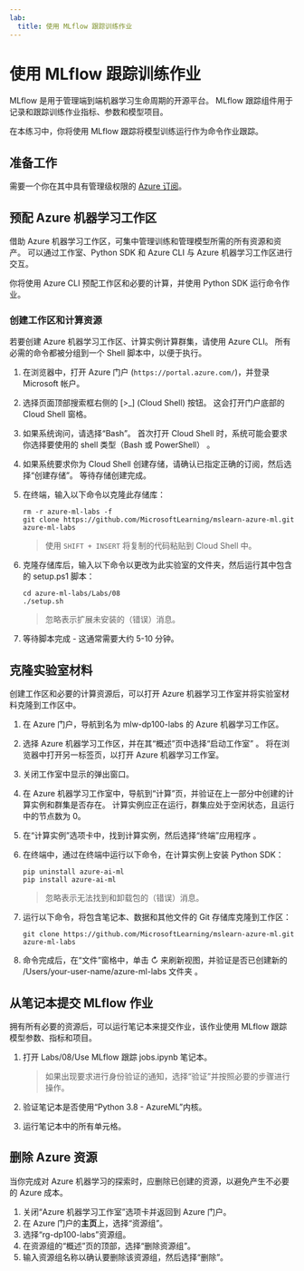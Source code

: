 ```yaml
---
lab:
  title: 使用 MLflow 跟踪训练作业
---
```


# 使用 MLflow 跟踪训练作业

MLflow 是用于管理端到端机器学习生命周期的开源平台。 MLflow 跟踪组件用于记录和跟踪训练作业指标、参数和模型项目。

在本练习中，你将使用 MLflow 跟踪将模型训练运行作为命令作业跟踪。

## 准备工作

需要一个你在其中具有管理级权限的 [Azure 订阅](https://azure.microsoft.com/free?azure-portal=true)。

## 预配 Azure 机器学习工作区

借助 Azure 机器学习工作区，可集中管理训练和管理模型所需的所有资源和资产。 可以通过工作室、Python SDK 和 Azure CLI 与 Azure 机器学习工作区进行交互。 

你将使用 Azure CLI 预配工作区和必要的计算，并使用 Python SDK 运行命令作业。

### 创建工作区和计算资源

若要创建 Azure 机器学习工作区、计算实例计算群集，请使用 Azure CLI。 所有必需的命令都被分组到一个 Shell 脚本中，以便于执行。

1. 在浏览器中，打开 Azure 门户 (`https://portal.azure.com/`)，并登录 Microsoft 帐户。
1. 选择页面顶部搜索框右侧的 \[>_] (Cloud Shell) 按钮。 这会打开门户底部的 Cloud Shell 窗格。
1. 如果系统询问，请选择“Bash”。 首次打开 Cloud Shell 时，系统可能会要求你选择要使用的 shell 类型（Bash 或 PowerShell） 。 
1. 如果系统要求你为 Cloud Shell 创建存储，请确认已指定正确的订阅，然后选择“创建存储”。 等待存储创建完成。
1. 在终端，输入以下命令以克隆此存储库：

    ```azurecli
    rm -r azure-ml-labs -f
    git clone https://github.com/MicrosoftLearning/mslearn-azure-ml.git azure-ml-labs
    ```

    > 使用 `SHIFT + INSERT` 将复制的代码粘贴到 Cloud Shell 中。 

1. 克隆存储库后，输入以下命令以更改为此实验室的文件夹，然后运行其中包含的 setup.ps1 脚本：
    
    ```azurecli
    cd azure-ml-labs/Labs/08
    ./setup.sh
    ```

    > 忽略表示扩展未安装的（错误）消息。 

1. 等待脚本完成 - 这通常需要大约 5-10 分钟。 

## 克隆实验室材料

创建工作区和必要的计算资源后，可以打开 Azure 机器学习工作室并将实验室材料克隆到工作区中。 

1. 在 Azure 门户，导航到名为 mlw-dp100-labs 的 Azure 机器学习工作区。
1. 选择 Azure 机器学习工作区，并在其“概述”页中选择“启动工作室” 。 将在浏览器中打开另一标签页，以打开 Azure 机器学习工作室。
1. 关闭工作室中显示的弹出窗口。
1. 在 Azure 机器学习工作室中，导航到“计算”页，并验证在上一部分中创建的计算实例和群集是否存在。 计算实例应正在运行，群集应处于空闲状态，且运行中的节点数为 0。
1. 在“计算实例”选项卡中，找到计算实例，然后选择“终端”应用程序 。
1. 在终端中，通过在终端中运行以下命令，在计算实例上安装 Python SDK：
    
    ```
    pip uninstall azure-ai-ml
    pip install azure-ai-ml
    ```

    > 忽略表示无法找到和卸载包的（错误）消息。

1. 运行以下命令，将包含笔记本、数据和其他文件的 Git 存储库克隆到工作区：
    
    ```
    git clone https://github.com/MicrosoftLearning/mslearn-azure-ml.git azure-ml-labs
    ```
 
1. 命令完成后，在“文件”窗格中，单击 &#8635; 来刷新视图，并验证是否已创建新的 /Users/your-user-name/azure-ml-labs 文件夹  。 

## 从笔记本提交 MLflow 作业

拥有所有必要的资源后，可以运行笔记本来提交作业，该作业使用 MLflow 跟踪模型参数、指标和项目。

1. 打开 Labs/08/Use MLflow 跟踪 jobs.ipynb 笔记本。

    > 如果出现要求进行身份验证的通知，选择“验证”并按照必要的步骤进行操作。 

1. 验证笔记本是否使用“Python 3.8 - AzureML”内核。 
1. 运行笔记本中的所有单元格。

## 删除 Azure 资源

当你完成对 Azure 机器学习的探索时，应删除已创建的资源，以避免产生不必要的 Azure 成本。

1. 关闭“Azure 机器学习工作室”选项卡并返回到 Azure 门户。
1. 在 Azure 门户的**主页**上，选择“资源组”。
1. 选择“rg-dp100-labs”资源组。
1. 在资源组的“概述”页的顶部，选择“删除资源组”。 
1. 输入资源组名称以确认要删除该资源组，然后选择“删除”。